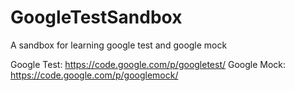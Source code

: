 GoogleTestSandbox
=================

A sandbox for learning google test and google mock

Google Test: https://code.google.com/p/googletest/
Google Mock: https://code.google.com/p/googlemock/
